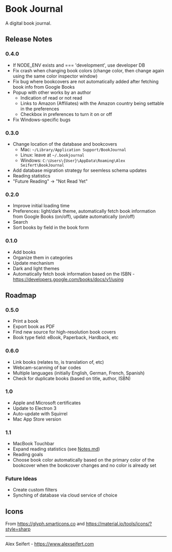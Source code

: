 # Book Journal

A digital book journal.

## Release Notes

### 0.4.0
- If NODE_ENV exists and === 'development', use developer DB
- Fix crash when changing book colors (change color, then change again using the same color inspector window)
- Fix bug where bookcovers are not automatically added after fetching book info from Google Books
- Popup with other works by an author
  - Indication of read or not read
  - Links to Amazon (Affiliates) with the Amazon country being settable in the preferences
  - Checkbox in preferences to turn it on or off
- Fix Windows-specific bugs

### 0.3.0
- Change location of the database and bookcovers
  - Mac: `~/Library/Application Support/BookJournal`
  - Linux: leave at `~/.bookjournal`
  - Windows: `C:\Users\{User}\AppData\Roaming\Alex Seifert\BookJournal`
- Add database migration strategy for seemless schema updates
- Reading statistics
- "Future Reading" -> "Not Read Yet"

### 0.2.0
- Improve initial loading time
- Preferences: light/dark theme, automatically fetch book information from Google Books (on/off), update automatically (on/off)
- Search
- Sort books by field in the book form

### 0.1.0
- Add books
- Organize them in categories
- Update mechanism
- Dark and light themes
- Automatically fetch book information based on the ISBN - https://developers.google.com/books/docs/v1/using


## Roadmap

### 0.5.0
- Print a book
- Export book as PDF
- Find new source for high-resolution book covers
- Book type field: eBook, Paperback, Hardback, etc

### 0.6.0
- Link books (relates to, is translation of, etc)
- Webcam-scanning of bar codes
- Multiple languages (initially English, German, French, Spanish)
- Check for duplicate books (based on title, author, ISBN)

### 1.0
- Apple and Microsoft certificates
- Update to Electron 3
- Auto-update with Squirrel
- Mac App Store version

### 1.1
- MacBook Touchbar
- Expand reading statistics (see [Notes.md](Notes.md))
- Reading goals
- Choose book color automatically based on the primary color of the bookcover when the bookcover changes and no color is already set

### Future Ideas
- Create custom filters
- Synching of database via cloud service of choice

## Icons

From https://glyph.smarticons.co and https://material.io/tools/icons/?style=sharp

---

Alex Seifert - https://www.alexseifert.com
